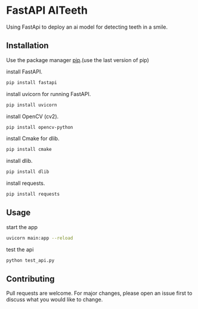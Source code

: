 # FastAPI AITeeth

Using FastApi to deploy an ai model for detecting teeth in a smile.

## Installation

Use the package manager [pip](https://pip.pypa.io/en/stable/).(use the last version of pip)

install FastAPI.

```bash
pip install fastapi
```
install uvicorn for running FastAPI.

```bash
pip install uvicorn
```

install OpenCV (cv2).

```bash
pip install opencv-python
```
install Cmake for dlib.

```bash
pip install cmake
```

install dlib.

```bash
pip install dlib
```

install requests.

```bash
pip install requests
```


## Usage
start the app

```bash
uvicorn main:app --reload
```

test the api
```bash
python test_api.py
```



## Contributing
Pull requests are welcome. For major changes, please open an issue first to discuss what you would like to change.

